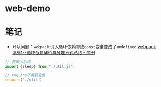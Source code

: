 # web-demo


# 笔记
- 环境问题：`webpack` 引入循环依赖导致`const`变量变成了`undefined`
[webpack系列1--循环依赖解析与处理方式总结 - 简书](https://www.jianshu.com/p/1040a161e3ba)

```js
// 要带js后缀
import {sleep} from "./util.js"; 

// require不需要后缀
require('./util')
```
